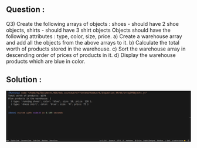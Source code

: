 ## Question : 
Q3) Create the following arrays of objects :
shoes - should have 2 shoe objects,
shirts - should have 3 shirt objects
Objects should have the following attributes : type, color, size, price.
a) Create a warehouse array and add all the objects from the above arrays to it.
b) Calculate the total worth of products stored in the warehouse.
c) Sort the warehouse array in descending order of prices of products in it.
d) Display the warehouse products which are blue in color.


## Solution : 
![Alt text](image.png)